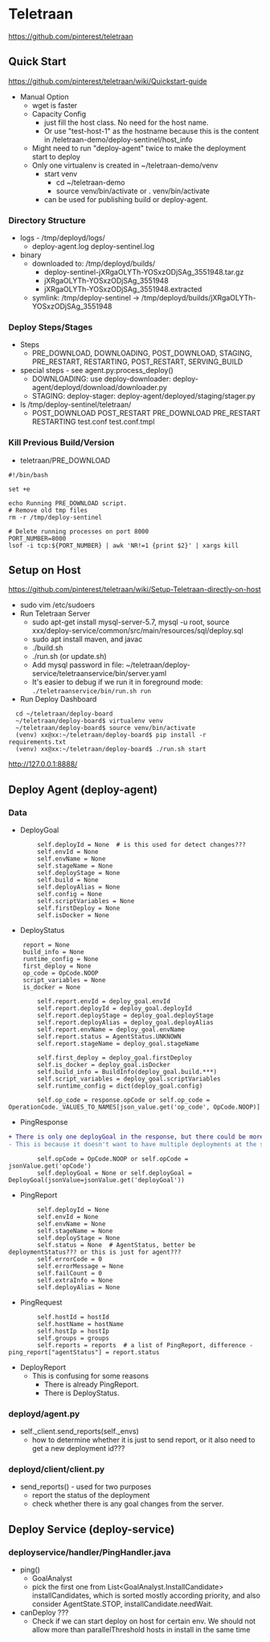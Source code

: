 # Teletraan
https://github.com/pinterest/teletraan

## Quick Start
https://github.com/pinterest/teletraan/wiki/Quickstart-guide
* Manual Option
  * wget is faster
  * Capacity Config
    * just fill the host class. No need for the host name.
    * Or use "test-host-1" as the hostname because this is the content in /teletraan-demo/deploy-sentinel/host_info
  * Might need to run "deploy-agent" twice to make the deployment start to deploy
  * Only one virtualenv is created in ~/teletraan-demo/venv
    * start venv
      * cd ~/teletraan-demo
      * source venv/bin/activate or . venv/bin/activate
    * can be used for publishing build or deploy-agent.

### Directory Structure
* logs - /tmp/deployd/logs/
  * deploy-agent.log  deploy-sentinel.log
* binary
  * downloaded to: /tmp/deployd/builds/
    * deploy-sentinel-jXRgaOLYTh-YOSxzODjSAg_3551948.tar.gz
    * jXRgaOLYTh-YOSxzODjSAg_3551948
    * jXRgaOLYTh-YOSxzODjSAg_3551948.extracted
  * symlink: /tmp/deploy-sentinel -> /tmp/deployd/builds/jXRgaOLYTh-YOSxzODjSAg_3551948

### Deploy Steps/Stages
* Steps
  * PRE_DOWNLOAD, DOWNLOADING, POST_DOWNLOAD, STAGING, PRE_RESTART, RESTARTING, POST_RESTART, SERVING_BUILD
* special steps - see agent.py:process_deploy()
  * DOWNLOADING: use deploy-downloader: deploy-agent/deployd/download/downloader.py
  * STAGING: deploy-stager: deploy-agent/deployed/staging/stager.py
* ls /tmp/deploy-sentinel/teletraan/
    * POST_DOWNLOAD  POST_RESTART  PRE_DOWNLOAD  PRE_RESTART  RESTARTING  test.conf  test.conf.tmpl

### Kill Previous Build/Version
* teletraan/PRE_DOWNLOAD
```
#!/bin/bash

set +e

echo Running PRE_DOWNLOAD script.
# Remove old tmp files
rm -r /tmp/deploy-sentinel

# Delete running processes on port 8000
PORT_NUMBER=8000
lsof -i tcp:${PORT_NUMBER} | awk 'NR!=1 {print $2}' | xargs kill
```


## Setup on Host
https://github.com/pinterest/teletraan/wiki/Setup-Teletraan-directly-on-host
* sudo vim /etc/sudoers
* Run Teletraan Server
  * sudo apt-get install  mysql-server-5.7, mysql -u root, source xxx/deploy-service/common/src/main/resources/sql/deploy.sql
  * sudo apt install maven, and javac
  * ./build.sh
  * ./run.sh (or update.sh)
  * Add mysql password in file: ~/teletraan/deploy-service/teletraanservice/bin/server.yaml
  * It's easier to debug if we run it in foreground mode: 
  ```./teletraanservice/bin/run.sh run```
* Run Deploy Dashboard
```
  cd ~/teletraan/deploy-board
  ~/teletraan/deploy-board$ virtualenv venv
  ~/teletraan/deploy-board$ source venv/bin/activate
  (venv) xx@xx:~/teletraan/deploy-board$ pip install -r requirements.txt
  (venv) xx@xx:~/teletraan/deploy-board$ ./run.sh start
```
http://127.0.0.1:8888/

## Deploy Agent (deploy-agent)

### Data
* DeployGoal
```
        self.deployId = None  # is this used for detect changes???
        self.envId = None
        self.envName = None
        self.stageName = None
        self.deployStage = None
        self.build = None
        self.deployAlias = None
        self.config = None
        self.scriptVariables = None
        self.firstDeploy = None
        self.isDocker = None
```
* DeployStatus
```
    report = None
    build_info = None
    runtime_config = None
    first_deploy = None
    op_code = OpCode.NOOP
    script_variables = None
    is_docker = None

        self.report.envId = deploy_goal.envId
        self.report.deployId = deploy_goal.deployId
        self.report.deployStage = deploy_goal.deployStage
        self.report.deployAlias = deploy_goal.deployAlias
        self.report.envName = deploy_goal.envName
        self.report.status = AgentStatus.UNKNOWN
        self.report.stageName = deploy_goal.stageName
        
        self.first_deploy = deploy_goal.firstDeploy
        self.is_docker = deploy_goal.isDocker
        self.build_info = BuildInfo(deploy_goal.build.***)
        self.script_variables = deploy_goal.scriptVariables
        self.runtime_config = dict(deploy_goal.config)
        
        self.op_code = response.opCode or self.op_code = OperationCode._VALUES_TO_NAMES[json_value.get('op_code', OpCode.NOOP)]
```
* PingResponse
```diff
+ There is only one deployGoal in the response, but there could be more than one reports in the request. 
- This is because it doesn't want to have multiple deployments at the same time.
```

```
        self.opCode = OpCode.NOOP or self.opCode = jsonValue.get('opCode')
        self.deployGoal = None or self.deployGoal = DeployGoal(jsonValue=jsonValue.get('deployGoal'))
```
* PingReport
```
        self.deployId = None
        self.envId = None
        self.envName = None
        self.stageName = None
        self.deployStage = None
        self.status = None  # AgentStatus, better be deploymentStatus??? or this is just for agent???
        self.errorCode = 0
        self.errorMessage = None
        self.failCount = 0
        self.extraInfo = None
        self.deployAlias = None
```
* PingRequest
```
        self.hostId = hostId
        self.hostName = hostName
        self.hostIp = hostIp
        self.groups = groups
        self.reports = reports  # a list of PingReport, difference - ping_report["agentStatus"] = report.status
```
* DeployReport
  * This is confusing for some reasons
    * There is already PingReport.
    * There is DeployStatus.
  
### deployd/agent.py
* self._client.send_reports(self._envs)
  * how to determine whether it is just to send report, or it also need to get a new deployment id???

### deployd/client/client.py 
* send_reports() - used for two purposes
  * report the status of the deployment
  * check whether there is any goal changes from the server.
  
## Deploy Service (deploy-service)
### deployservice/handler/PingHandler.java
* ping()
  * GoalAnalyst
  * pick the first one from List<GoalAnalyst.InstallCandidate> installCandidates, which is sorted mostly according priority, and also consider AgentState.STOP, installCandidate.needWait.
* canDeploy ???
  * Check if we can start deploy on host for certain env. We should not allow more than parallelThreshold hosts in install in the same time
